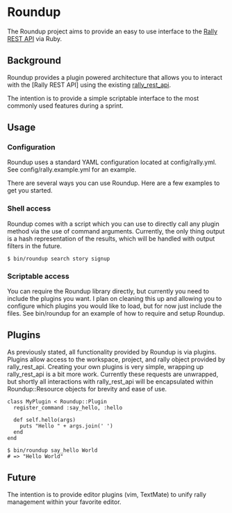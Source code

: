 Roundup
=======

The Roundup project aims to provide an easy to use interface to the [Rally REST API](http://rallydev.com) via Ruby.

Background
----------

Roundup provides a plugin powered architecture that allows you to interact with the [Rally REST API] using the 
existing [rally_rest_api](http://rally-rest-api.rubyforge.org/rally_rest_api/).

The intention is to provide a simple scriptable interface to the most commonly used features during a sprint.

Usage
-----

### Configuration
Roundup uses a standard YAML configuration located at config/rally.yml. See config/rally.example.yml for an example.

There are several ways you can use Roundup. Here are a few examples to get you started.

### Shell access
Roundup comes with a script which you can use to directly call any plugin method via the use of command arguments.
Currently, the only thing output is a hash representation of the results, which will be handled with output filters
in the future.

    $ bin/roundup search story signup
    
### Scriptable access
You can require the Roundup library directly, but currently you need to include the plugins you want. I plan on cleaning
this up and allowing you to configure which plugins you would like to load, but for now just include the files. See bin/roundup
for an example of how to require and setup Roundup.

Plugins
-------

As previously stated, all functionality provided by Roundup is via plugins.  Plugins allow access to the workspace, project,
and rally object provided by rally_rest_api. Creating your own plugins is very simple, wrapping up rally_rest_api is a bit
more work. Currently these requests are unwrapped, but shortly all interactions with rally_rest_api will be encapsulated within
Roundup::Resource objects for brevity and ease of use.

    class MyPlugin < Roundup::Plugin
      register_command :say_hello, :hello

      def self.hello(args)
        puts "Hello " + args.join(' ')
      end
    end

    $ bin/roundup say_hello World
    # => "Hello World"

Future
------
The intention is to provide editor plugins (vim, TextMate) to unify rally management within your favorite editor.

